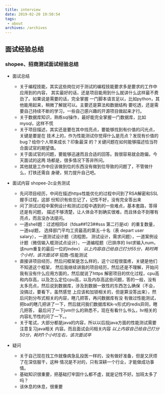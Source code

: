```yaml
---
title: interview
date: 2019-02-20 19:50:54
tags:
 - about
archives: /archives
---
```


## 面试经验总结

### shopee、招商测试面试经验总结
- 面试总结
	* 关于编程技能，其实这些岗位对于测试的编程技能要求多是要求的工作中应用到的内容，
其实最好的话，还是项目能用到什么就讲什么这样最不费劲了。如果说是需要的话，完全掌握
一门脚本语言足以，比如python，其他能用起来，稍微了解就可以。主要还是算法和数据结构
要吃透，还是需要自己持续不断的学习，一些自己感兴趣的开源项目做起来才行。
	* 关于数据库知识，熟练sql操作，最好能完全掌握一门数据库，比如mysql，这样不慌
	* 关于项目描述，其实还是要在其中找亮点，要能够找到有价值的闪光点，关键是要是在
技术上的，作为性能测试你觉得什么是亮点？发现有价值的bug？给你个人带来成长？印象最深
的？关键问题在如何能够描述恰当符合面试官的期望值。
	* 关于面试官的问题，要能够迅速而且合适的回答。我很容易就会跑偏，今天面试的这两
场都是，很多情况下答非所问。
	* 其他就是工作中应该做到位的东西没有做到位导致的问题了，不管做什么，打铁还需自
身硬，努力提升自己吧。

- 面试内容
	shopee-2c业务测试
	* 先问项目经历，中间在描述https性能优化的过程中问到了RSA解密和SSL握手过程，这部
份知识有些忘记了，记性不好，没有完全答出来
	* 问了测试过程中案例设计和测试过程中遇到的一些难点，基本套路，答得还是有问题，
描述不够清楚，让人体会不到确实很难，而且体会不到哪有亮点，而且没办法提问。
	* 一道shell题：过滤相同id（fdsa##123##sss 第二行是id）的重复数量，一道sql题，
选择部门平均工资最高的第五-十名（表 depart user salary），一道测试设计题（流程图，
测试设计，需求问题），一道案例设计题（微信输入框测试点设计），一道编程题（已排序的
list求输入num，该num重复的最后一位的index）
	*以上内容自己给自己打分55分，耗时两个小时，该次面试卒*
	招商-性能测试
	* 直接讲项目经历，然后问框架是怎么样的，这个过程很蛋疼，关键是他们不知道这个框架，
然后我继续讲我的项目经历，然后还是不理解，开始问我有没有什么应用方面的，然后就说了https
解密项目的优化过程，cpu高和内存高，以及怎么定位cpu高，以及内存高这些问题，答的一般，没有
太多亮点，然后说到数据库，涉及到数据一致性的东西怎么确保（不会，没搞过，要看下，虽然感觉
上应该和加锁相关的，但是算没答出来），然后问到分布式相关的内容，瞎几把答，再问数据库有没
有做过性能测试，把ba的瞎几把讲了一下，然后就问我们数据库和k-v形式的redis异同，瞎几把答，
最后问了一下jvm什么的熟悉不，现在有看什么书么，hr相关的内容礼节性的问了一下。。
	* 关于笔试，大部分都是java的内容，所以以后投java方面的性能测试需要注意复习java相关
内容。而且面试会问相关内容
	*以上内容自己给自己打分50分，耗时1个小时左右，该次面试卒*

- 疑问
	* 关于自己现在找工作就像病急乱投医一样的，没有做好准备，但是又厌烦了在深信服干，这种
情况是不对的，只有深耕一个行业，才能做成功事情。
	* 基础知识很重要，把基础打牢固什么都不虚，就是记性不好。加班太多了吗？
	* 该休息的休息，很重要

